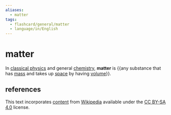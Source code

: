 ```yaml
---
aliases:
  - matter
tags:
  - flashcard/general/matter
  - language/in/English
---
```


# matter

In [classical physics](classical%20physics.md) and general [chemistry](chemistry.md), __matter__ is {{any substance that has [mass](mass.md) and takes up [space](space.md) by having [volume](volume.md)}}. <!--SR:!2024-07-25,4,270-->

## references

This text incorporates [content](https://en.wikipedia.org/wiki/matter) from [Wikipedia](Wikipedia.md) available under the [CC BY-SA 4.0](https://creativecommons.org/licenses/by-sa/4.0/) license.

